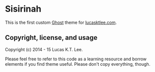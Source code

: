 # Sisirinah 

This is the first custom [Ghost](http://ghost.org/) theme for [lucasktlee.com](http://lucasktlee.com/). 


## Copyright, license, and usage 

Copyright (c) 2014 - 15 Lucas K.T. Lee. 

Please feel free to refer to this code as a learning resource and borrow elements if you find theme useful. Please don't copy everything, though.